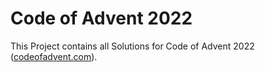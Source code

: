 # Code of Advent 2022

This Project contains all Solutions for Code of Advent 2022 ([codeofadvent.com](codeofadvent.com)).

